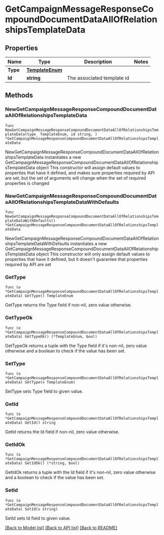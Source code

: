 # GetCampaignMessageResponseCompoundDocumentDataAllOfRelationshipsTemplateData

## Properties

Name | Type | Description | Notes
------------ | ------------- | ------------- | -------------
**Type** | [**TemplateEnum**](TemplateEnum.md) |  | 
**Id** | **string** | The associated template id | 

## Methods

### NewGetCampaignMessageResponseCompoundDocumentDataAllOfRelationshipsTemplateData

`func NewGetCampaignMessageResponseCompoundDocumentDataAllOfRelationshipsTemplateData(type_ TemplateEnum, id string, ) *GetCampaignMessageResponseCompoundDocumentDataAllOfRelationshipsTemplateData`

NewGetCampaignMessageResponseCompoundDocumentDataAllOfRelationshipsTemplateData instantiates a new GetCampaignMessageResponseCompoundDocumentDataAllOfRelationshipsTemplateData object
This constructor will assign default values to properties that have it defined,
and makes sure properties required by API are set, but the set of arguments
will change when the set of required properties is changed

### NewGetCampaignMessageResponseCompoundDocumentDataAllOfRelationshipsTemplateDataWithDefaults

`func NewGetCampaignMessageResponseCompoundDocumentDataAllOfRelationshipsTemplateDataWithDefaults() *GetCampaignMessageResponseCompoundDocumentDataAllOfRelationshipsTemplateData`

NewGetCampaignMessageResponseCompoundDocumentDataAllOfRelationshipsTemplateDataWithDefaults instantiates a new GetCampaignMessageResponseCompoundDocumentDataAllOfRelationshipsTemplateData object
This constructor will only assign default values to properties that have it defined,
but it doesn't guarantee that properties required by API are set

### GetType

`func (o *GetCampaignMessageResponseCompoundDocumentDataAllOfRelationshipsTemplateData) GetType() TemplateEnum`

GetType returns the Type field if non-nil, zero value otherwise.

### GetTypeOk

`func (o *GetCampaignMessageResponseCompoundDocumentDataAllOfRelationshipsTemplateData) GetTypeOk() (*TemplateEnum, bool)`

GetTypeOk returns a tuple with the Type field if it's non-nil, zero value otherwise
and a boolean to check if the value has been set.

### SetType

`func (o *GetCampaignMessageResponseCompoundDocumentDataAllOfRelationshipsTemplateData) SetType(v TemplateEnum)`

SetType sets Type field to given value.


### GetId

`func (o *GetCampaignMessageResponseCompoundDocumentDataAllOfRelationshipsTemplateData) GetId() string`

GetId returns the Id field if non-nil, zero value otherwise.

### GetIdOk

`func (o *GetCampaignMessageResponseCompoundDocumentDataAllOfRelationshipsTemplateData) GetIdOk() (*string, bool)`

GetIdOk returns a tuple with the Id field if it's non-nil, zero value otherwise
and a boolean to check if the value has been set.

### SetId

`func (o *GetCampaignMessageResponseCompoundDocumentDataAllOfRelationshipsTemplateData) SetId(v string)`

SetId sets Id field to given value.



[[Back to Model list]](../README.md#documentation-for-models) [[Back to API list]](../README.md#documentation-for-api-endpoints) [[Back to README]](../README.md)


